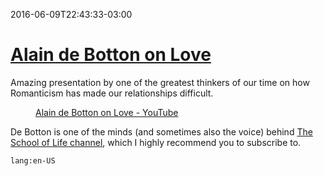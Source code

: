 2016-06-09T22:43:33-03:00
# [Alain de Botton on Love](https://www.youtube.com/watch?v=jJ6K_f7oSdg)

Amazing presentation by one of the greatest thinkers of our time on how Romanticism has made our relationships difficult.

<figure class="video-container">
  <lite-youtube videoid="jJ6K_f7oSdg">
    <a href="https://www.youtube.com/watch?v=jJ6K_f7oSdg" class="lty-playbtn" title="Play video">
      <span class="lyt-visually-hidden">Alain de Botton on Love - YouTube</span>
    </a>
  </lite-youtube>
</figure>

De Botton is one of the minds (and sometimes also the voice) behind [The School of Life channel](https://www.youtube.com/theschooloflifetv), which I highly recommend you to subscribe to.

`lang:en-US`
